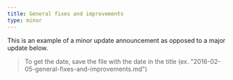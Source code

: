 ```yaml
---
title: General fixes and improvements
type: minor
---
```


This is an example of a minor update announcement as opposed to a major update below. 

>To get the date, save the file with the date in the title (ex. "2016-02-05-general-fixes-and-improvements.md")
